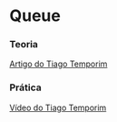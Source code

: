 # Queue
### Teoria
[Artigo do Tiago Temporim](https://aprendagolang.com.br/conhecendo-estruturas-de-dados-queue-fila/)
### Prática
[Vídeo do Tiago Temporim](https://www.youtube.com/watch?v=NjRND9kdz8o)